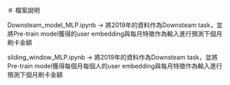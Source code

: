 ＃ 檔案說明

Downsteam_model_MLP.ipynb -> 將2019年的資料作為Downsteam task，並將Pre-train model獲得的user embedding與每月特徵作為輸入進行預測下個月刷卡金額

sliding_window_MLP.ipynb -> 將2019年的資料作為Downsteam task，並將Pre-train model獲得每個月每個人的user embedding與每月特徵作為輸入進行預測下個月刷卡金額
